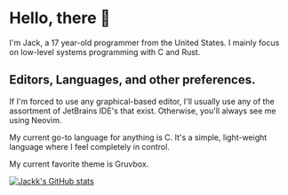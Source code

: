 # Hello, there :wave:

I'm Jack, a 17 year-old programmer from the United States. I mainly focus on low-level systems programming with C and Rust.

## Editors, Languages, and other preferences.

If I'm forced to use any graphical-based editor, I'll usually use any of the assortment of JetBrains IDE's that exist. Otherwise, you'll always see me using Neovim.

My current go-to language for anything is C. It's a simple, light-weight language where I feel completely in control.

My current favorite theme is Gruvbox.

[![Jackk's GitHub stats](https://github-readme-stats.vercel.app/api?username=jackkdev&theme=gruvbox)](https://github.com/anuraghazra/github-readme-stats)

